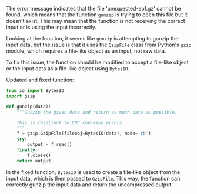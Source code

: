 The error message indicates that the file 'unexpected-eof.gz' cannot be found, which means that the function `gunzip` is trying to open this file but it doesn't exist. This may mean that the function is not receiving the correct input or is using the input incorrectly.

Looking at the function, it seems like `gunzip` is attempting to gunzip the input data, but the issue is that it uses the `GzipFile` class from Python's `gzip` module, which requires a file-like object as an input, not raw data. 

To fix this issue, the function should be modified to accept a file-like object or the input data as a file-like object using `BytesIO`.

Updated and fixed function:

```python
from io import BytesIO
import gzip

def gunzip(data):
    """Gunzip the given data and return as much data as possible.

    This is resilient to CRC checksum errors.
    """
    f = gzip.GzipFile(fileobj=BytesIO(data), mode='rb')
    try:
        output = f.read()
    finally:
        f.close()
    return output
```

In the fixed function, `BytesIO` is used to create a file-like object from the input data, which is then passed to `GzipFile`. This way, the function can correctly gunzip the input data and return the uncompressed output.